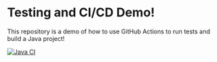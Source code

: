 # Testing and CI/CD Demo!

This repository is a demo of how to use GitHub Actions to run tests and build a Java project!

[![Java CI](https://github.com/perdix/Testing/actions/workflows/ci.yml/badge.svg)](https://github.com/perdix/Testing/actions/workflows/ci.yml)



